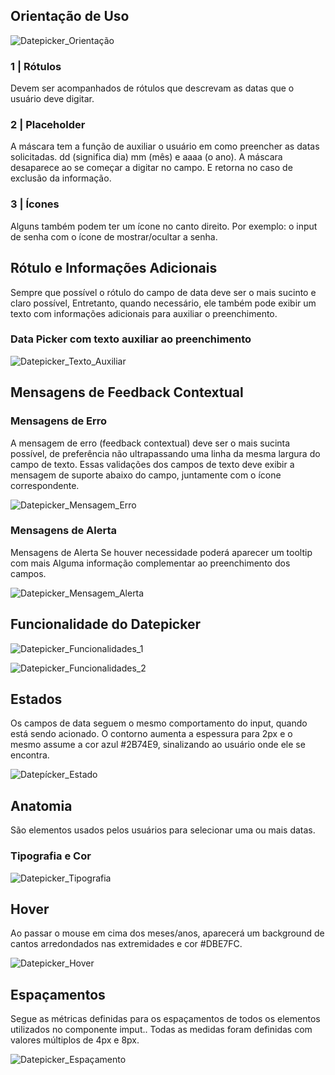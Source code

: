 ## Orientação de Uso

![Datepicker_Orientação](../../assets/images/components_img/datepicker/Datepicker_Orientação.png)

### 1 | Rótulos

Devem ser acompanhados de rótulos que descrevam as datas que o usuário deve digitar.

### 2 | Placeholder

A máscara tem a função de auxiliar o usuário em como preencher as datas solicitadas. dd (significa dia) mm (mês) e aaaa (o ano). A máscara desaparece ao se começar a digitar no campo. E retorna no caso de exclusão da informação.

### 3 | Ícones

Alguns também podem ter um ícone no canto direito. Por exemplo: o input de senha com o ícone de mostrar/ocultar a senha.

## Rótulo e Informações Adicionais

Sempre que possível o rótulo do campo de data deve ser o mais sucinto e claro possível, Entretanto, quando necessário, ele também pode exibir um texto com informações adicionais para auxiliar o preenchimento.

### Data Picker com texto auxiliar ao preenchimento

![Datepicker_Texto_Auxiliar](../../assets/images/components_img/datepicker/Datepicker_Texto_Auxiliar.png)

## Mensagens de Feedback Contextual

### Mensagens de Erro

A mensagem de erro (feedback contextual) deve ser o mais sucinta possível, de preferência não ultrapassando uma linha da mesma largura do campo de texto.
Essas validações dos campos de texto deve exibir a mensagem de suporte abaixo do campo, juntamente com o ícone correspondente.

![Datepicker_Mensagem_Erro](../../assets/images/components_img/datepicker/Datepicker_Mensagem_Erro.png)

### Mensagens de Alerta

Mensagens de Alerta Se houver necessidade poderá aparecer um tooltip com mais Alguma informação complementar ao preenchimento dos campos.

![Datepicker_Mensagem_Alerta](../../assets/images/components_img/datepicker/Datepicker_Mensagem_Alerta.png)

## Funcionalidade do Datepicker

![Datepicker_Funcionalidades_1](../../assets/images/components_img/datepicker/Datepicker_Funcionalidades_1.png)

![Datepicker_Funcionalidades_2](../../assets/images/components_img/datepicker/Datepicker_Funcionalidades_2.png)

## Estados

Os campos de data seguem o mesmo comportamento do input, quando está sendo acionado. O contorno aumenta a espessura para 2px e o mesmo assume a cor azul #2B74E9, sinalizando ao usuário onde ele se encontra.

![Datepícker_Estado](../../assets/images/components_img/datepicker/Datepícker_Estado.png)

## Anatomia

São elementos usados pelos usuários para selecionar uma ou mais datas.

### Tipografia e Cor

![Datepicker_Tipografia](../../assets/images/components_img/datepicker/Datepicker_Tipografia.png)

## Hover

Ao passar o mouse em cima dos meses/anos, aparecerá um background de cantos arredondados nas extremidades e cor #DBE7FC.

![Datepicker_Hover](../../assets/images/components_img/datepicker/Datepicker_Hover.png)

## Espaçamentos

Segue as métricas definidas para os espaçamentos de todos os elementos utilizados no componente imput.. Todas as medidas foram definidas com valores múltiplos de 4px e 8px.

![Datepicker_Espaçamento](../../assets/images/components_img/datepicker/Datepicker_Espaçamento.png)
